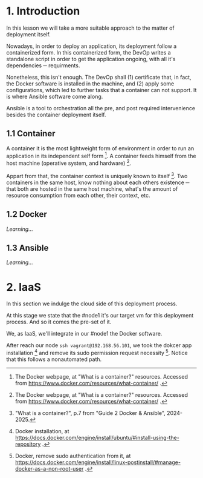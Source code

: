 # 1. Introduction

<!--<img src="media/docker1.png" width="72">  <img src="media/ansible1.png" width="56">-->

In this lesson we will take a more suitable approach to the matter of deployment itself.

Nowadays, in order to deploy an application, its deployment follow a containerized form. In this containerized form, the DevOp writes a standalone script in order to get the application ongoing, with all it's dependencies ─ requirments.

Nonetheless, this isn't enough. The DevOp shall (1) certificate that, in fact, the Docker software is installed in the machine, and (2) apply some configurations, which led to further tasks that a container can not support. It is where Ansible software come along.

Ansible is a tool to orchestration all the pre, and post required intervenience besides the container deployment itself.

## 1.1 Container
A container it is the most lightweight form of environment in order to run an application in its independent self form [^1]. A container feeds himself from the host machine (operative system, and hardware) [^1].

Appart from that, the container context is uniquely known to itself [^2]. Two containers in the same host, know nothing about each others existence ─ that both are hosted in the same host machine, what's the amount of resource consumption from each other, their context, etc.

## 1.2 Docker
<!--## 1.2 Docker <img src="media/docker1.png" width="48">-->
*Learning...*

## 1.3 Ansible
<!--## 1.3 Ansible <img src="media/ansible1.png" width="28">-->
*Learning...*

# 2. IaaS
In this section we indulge the cloud side of this deployment process.

At this stage we state that the #node1 it's our target vm for this deployment process. And so it comes the pre-set of it.

We, as IaaS, we'll integrate in our #node1 the Docker software.

After reach our node ```ssh vagrant@192.168.56.101```, we took the dokcer app installation [^3] and remove its sudo permission request necessity [^4]. Notice that this follows a nonautomated path.


<!--# 3. DevOp
*Learning...*-->

<!--References-->
[^1]: The Docker webpage, at "What is a container?" resources. Accessed from https://www.docker.com/resources/what-container/ .

[^2]: "What is a container?", p.7 from "Guide 2 Docker & Ansible", 2024-2025.

[^3]: Docker installation, at https://docs.docker.com/engine/install/ubuntu/#install-using-the-repository .

[^4]: Docker, remove sudo authentication from it, at https://docs.docker.com/engine/install/linux-postinstall/#manage-docker-as-a-non-root-user .
